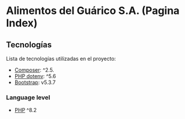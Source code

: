 # Alimentos del Guárico S.A. (Pagina Index)

## Tecnologías

Lista de tecnologías utilizadas en el proyecto:

* [Composer](https://getcomposer.org/): ^2.5.
* [PHP dotenv](https://github.com/vlucas/phpdotenv): ^5.6
* [Bootstrap](https://getbootstrap.com/): v5.3.7

### Language level

* [PHP](https://www.php.net/) ^8.2
